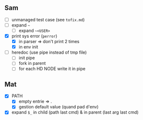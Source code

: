 ## Sam

- [ ] unmanaged test case (see `tofix.md`)
- [ ] expand `~`
  - [ ] expand `~<USER>`
- [x] print sys error (`perror`)
  - [x] in parser => don't print 2 times
  - [x] in env init
- [ ] heredoc (use pipe instead of tmp file)
  - [ ] init pipe
  - [ ] fork in parent
  - [ ] for each HD NODE write it in pipe

## Mat

- [x] PATH
  - [x] empty entrie => .
  - [x] gestion default value (quand pad d'env)
- [x] expand `$_` in child (path last cmd) & in parent (last arg last cmd)
